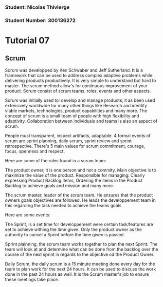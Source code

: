 ### Student: Nicolas Thivierge
### Student Number: 300136272

# Tutorial 07

## Scrum

Scrum was developped by Ken Schwaber and Jeff Sutherland. It is a framework that can be used to address complex adaptive problems while delivering products productively. It is very simple to understand but hard to master. The scrum method allow's for continuous improvement of your product. Scrum consist of scrum teams, roles, events and other aspects.

Scrum was initially used toi develop and manage products, it as been used extensively worldwide for many other things like Research and identify viable markets, technologies, product capabilities and many more. The concept of scrum is a small team of people with high flexibility and adaptivity. Collaboration between individuals and teams is also an aspect of scrum.

People must transparent, inspect artifacts, adaptable. 4 formal events of scrum are sprint planning, daily scrum, sprint review and sprint retrospective. There's 5 main values for scrum commitment, courage, focus, openness and respect.

Here are some of the roles found in a scrum team:

The product owner, it is one person and not a commity. Main objective is to maximize the value of the product. Responsible for managing: Clearly expressing Product Backlog items, Ordering the items in the Product Backlog to achieve goals and mission and many more.

The scrum master, leader of the scrum team. He ensures that the product owners goals objectives are followed. He leads the developpement team in this regarding the task needed to achieve the teams goals. 

Here are some events:

The Sprint, is a set time for developpement were certain task/features are set to achieve withing the time given. Only the product owner as the authority to cancel a Sprint before the time given is passed.

Sprint plainning, the scrum team works together to plan the next Sprint. The team will look at and determine what can be done from the backlog over the course of the next sprint in regards to the objective od the Product Owner.

Daily Scrum, the daily scrum is a 15 minute meeting done every day for the team to plan work for the next 24 hours. It can be used to discuss the work done in the past 24 hours as well. It is the Scrum master's job to ensure these meetings take place.
